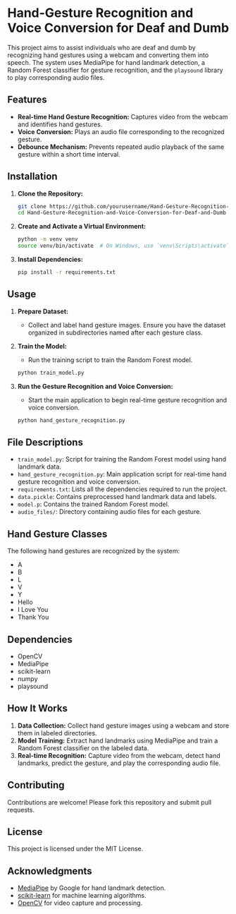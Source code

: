 # Hand-Gesture Recognition and Voice Conversion for Deaf and Dumb

This project aims to assist individuals who are deaf and dumb by recognizing hand gestures using a webcam and converting them into speech. The system uses MediaPipe for hand landmark detection, a Random Forest classifier for gesture recognition, and the `playsound` library to play corresponding audio files.

## Features

- **Real-time Hand Gesture Recognition:** Captures video from the webcam and identifies hand gestures.
- **Voice Conversion:** Plays an audio file corresponding to the recognized gesture.
- **Debounce Mechanism:** Prevents repeated audio playback of the same gesture within a short time interval.

## Installation

1. **Clone the Repository:**
    ```bash
    git clone https://github.com/yourusername/Hand-Gesture-Recognition-and-Voice-Conversion-for-Deaf-and-Dumb.git
    cd Hand-Gesture-Recognition-and-Voice-Conversion-for-Deaf-and-Dumb
    ```

2. **Create and Activate a Virtual Environment:**
    ```bash
    python -m venv venv
    source venv/bin/activate  # On Windows, use `venv\Scripts\activate`
    ```

3. **Install Dependencies:**
    ```bash
    pip install -r requirements.txt
    ```

## Usage

1. **Prepare Dataset:**
    - Collect and label hand gesture images. Ensure you have the dataset organized in subdirectories named after each gesture class.

2. **Train the Model:**
    - Run the training script to train the Random Forest model.
    ```bash
    python train_model.py
    ```

3. **Run the Gesture Recognition and Voice Conversion:**
    - Start the main application to begin real-time gesture recognition and voice conversion.
    ```bash
    python hand_gesture_recognition.py
    ```

## File Descriptions

- `train_model.py`: Script for training the Random Forest model using hand landmark data.
- `hand_gesture_recognition.py`: Main application script for real-time hand gesture recognition and voice conversion.
- `requirements.txt`: Lists all the dependencies required to run the project.
- `data.pickle`: Contains preprocessed hand landmark data and labels.
- `model.p`: Contains the trained Random Forest model.
- `audio_files/`: Directory containing audio files for each gesture.

## Hand Gesture Classes

The following hand gestures are recognized by the system:

- A
- B
- L
- V
- Y
- Hello
- I Love You
- Thank You

## Dependencies

- OpenCV
- MediaPipe
- scikit-learn
- numpy
- playsound

## How It Works

1. **Data Collection:** Collect hand gesture images using a webcam and store them in labeled directories.
2. **Model Training:** Extract hand landmarks using MediaPipe and train a Random Forest classifier on the labeled data.
3. **Real-time Recognition:** Capture video from the webcam, detect hand landmarks, predict the gesture, and play the corresponding audio file.

## Contributing

Contributions are welcome! Please fork this repository and submit pull requests.

## License

This project is licensed under the MIT License.

## Acknowledgments

- [MediaPipe](https://mediapipe.dev) by Google for hand landmark detection.
- [scikit-learn](https://scikit-learn.org) for machine learning algorithms.
- [OpenCV](https://opencv.org) for video capture and processing.


